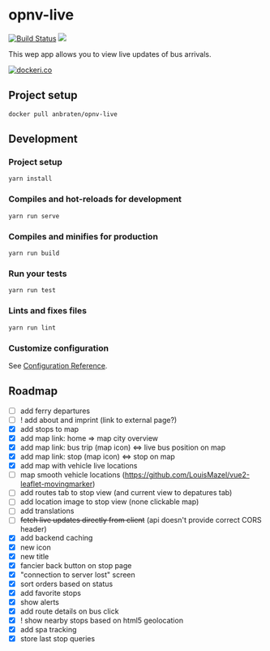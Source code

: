# opnv-live

[![Build Status](https://travis-ci.org/anbraten/opnv-live.svg?branch=master)](https://travis-ci.org/anbraten/opnv-live)
[![](https://images.microbadger.com/badges/image/anbraten/opnv-live.svg)](https://microbadger.com/images/anbraten/opnv-live "Get your own image badge on microbadger.com")

This wep app allows you to view live updates of bus arrivals.

[![dockeri.co](https://dockeri.co/image/anbraten/opnv-live)](https://hub.docker.com/r/anbraten/opnv-live)

## Project setup
```
docker pull anbraten/opnv-live
```

## Development

### Project setup
```
yarn install
```

### Compiles and hot-reloads for development
```
yarn run serve
```

### Compiles and minifies for production
```
yarn run build
```

### Run your tests
```
yarn run test
```

### Lints and fixes files
```
yarn run lint
```

### Customize configuration
See [Configuration Reference](https://cli.vuejs.org/config/).


## Roadmap
- [ ] add ferry departures
- [ ] ! add about and imprint (link to external page?)
- [x] add stops to map
- [x] add map link: home => map city overview
- [x] add map link: bus trip (map icon) <=> live bus position on map
- [x] add map link: stop (map icon) <=> stop on map
- [x] add map with vehicle live locations
- [ ] map smooth vehicle locations (https://github.com/LouisMazel/vue2-leaflet-movingmarker)
- [ ] add routes tab to stop view (and current view to depatures tab)
- [ ] add location image to stop view (none clickable map)
- [ ] add translations
- [ ] ~~fetch live updates directly from client~~ (api doesn't provide correct CORS header)
- [x] add backend caching
- [x] new icon
- [x] new title
- [x] fancier back button on stop page
- [x] "connection to server lost" screen
- [x] sort orders based on status
- [x] add favorite stops
- [x] show alerts
- [x] add route details on bus click
- [x] ! show nearby stops based on html5 geolocation
- [x] add spa tracking
- [x] store last stop queries

